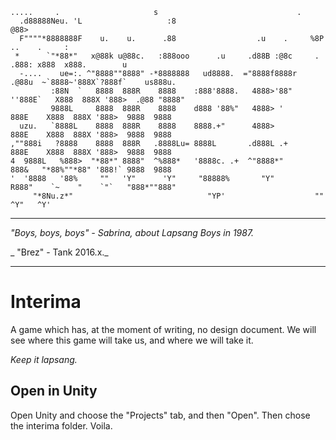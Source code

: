 ```
.....     .                     s                               .
  .d88888Neu. 'L                   :8                              @88>
  F""""*8888888F    u.    u.      .88                  .u    .     %8P      ..    .     :
 *      `"*88*"   x@88k u@88c.   :888ooo      .u     .d88B :@8c     .     .888: x888  x888.        u
  -....    ue=:. ^"8888""8888" -*8888888   ud8888.  ="8888f8888r  .@88u  ~`8888~'888X`?888f`    us888u.
         :88N  `   8888  888R    8888    :888'8888.   4888>'88"  ''888E`   X888  888X '888>  .@88 "8888"  
         9888L     8888  888R    8888    d888 '88%"   4888> '      888E    X888  888X '888>  9888  9888 
  uzu.   `8888L    8888  888R    8888    8888.+"      4888>        888E    X888  888X '888>  9888  9888 
,""888i   ?8888    8888  888R   .8888Lu= 8888L       .d888L .+     888E    X888  888X '888>  9888  9888 
4  9888L   %888>  "*88*" 8888"  ^%888*   '8888c. .+  ^"8888*"      888&   "*88%""*88" '888!` 9888  9888 
'  '8888   '88%     ""   'Y"      'Y"     "88888%       "Y"        R888"    `~    "    `"`   "888*""888"
     "*8Nu.z*"                              "YP'                    ""                        ^Y"   ^Y'
```

--- 


_"Boys, boys, boys" - Sabrina, about Lapsang Boys in 1987._ 

_ "Brez" - Tank 2016.x._

---

# Interima

A game which has, at the moment of writing, no design document. We will see where this game will take us, and where we will take it.

_Keep it lapsang._

## Open in Unity

Open Unity and choose the "Projects" tab, and then "Open". Then chose the interima folder. Voila.


